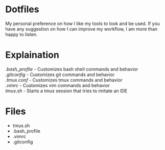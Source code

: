 # Dotfiles 
My personal preference on how I like my tools to look and be used.
If you have any suggestion on how I can improve my workflow, I am more than happy to listen.

# Explaination
*.bash_profile* - Customizes bash shell commands and behavior  
*.gitconfig* - Customizes git commands and behavior  
*.tmux.conf* - Customizes tmux commands and behavior  
*.vimrc* - Customizes vim commands and behavior  
*tmux.sh* - Starts a tmux session that tries to imitate an IDE  

Files
==================
* tmux.sh
* .bash_profile
* .vimrc
* .gitconfig
